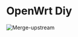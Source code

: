 # OpenWrt Diy
![Merge-upstream](https://github.com/jsda/opdiy/workflows/Merge-upstream/badge.svg?branch=master)
